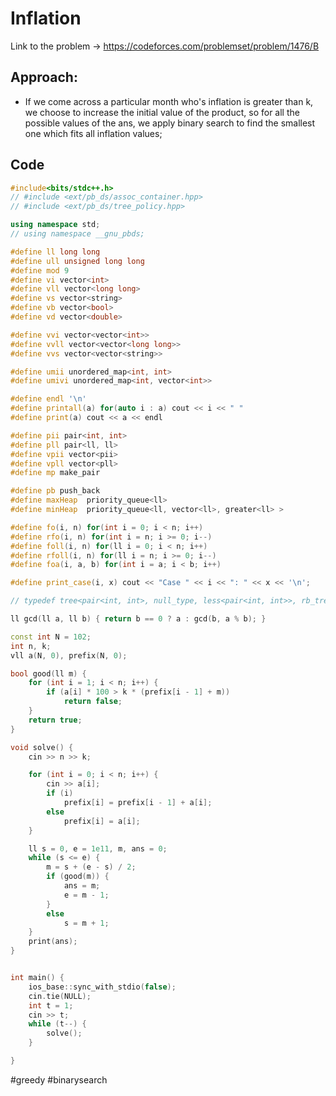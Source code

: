# Inflation

Link to the problem -> https://codeforces.com/problemset/problem/1476/B

## Approach:
- If we come across a particular month who's inflation is greater than k,  we choose to increase the initial value of the product, so for all the possible values of the ans, we apply binary search to find the smallest one which fits all inflation values;

## Code
```cpp
#include<bits/stdc++.h>
// #include <ext/pb_ds/assoc_container.hpp>
// #include <ext/pb_ds/tree_policy.hpp>

using namespace std;
// using namespace __gnu_pbds;

#define ll long long
#define ull unsigned long long
#define mod 9
#define vi vector<int>
#define vll vector<long long>
#define vs vector<string>
#define vb vector<bool>
#define vd vector<double>

#define vvi vector<vector<int>>
#define vvll vector<vector<long long>>
#define vvs vector<vector<string>>

#define umii unordered_map<int, int>
#define umivi unordered_map<int, vector<int>>

#define endl '\n'
#define printall(a) for(auto i : a) cout << i << " "
#define print(a) cout << a << endl

#define pii pair<int, int>
#define pll pair<ll, ll>
#define vpii vector<pii>
#define vpll vector<pll>
#define mp make_pair

#define pb push_back
#define maxHeap  priority_queue<ll>
#define minHeap  priority_queue<ll, vector<ll>, greater<ll> >

#define fo(i, n) for(int i = 0; i < n; i++)
#define rfo(i, n) for(int i = n; i >= 0; i--)
#define foll(i, n) for(ll i = 0; i < n; i++)
#define rfoll(i, n) for(ll i = n; i >= 0; i--)
#define foa(i, a, b) for(int i = a; i < b; i++)

#define print_case(i, x) cout << "Case " << i << ": " << x << '\n';

// typedef tree<pair<int, int>, null_type, less<pair<int, int>>, rb_tree_tag, tree_order_statistics_node_update> pbds;

ll gcd(ll a, ll b) { return b == 0 ? a : gcd(b, a % b); }

const int N = 102;
int n, k;
vll a(N, 0), prefix(N, 0);

bool good(ll m) {
	for (int i = 1; i < n; i++) {
		if (a[i] * 100 > k * (prefix[i - 1] + m))
			return false;
	}
	return true;
}

void solve() {
	cin >> n >> k;

	for (int i = 0; i < n; i++) {
		cin >> a[i];
		if (i)
			prefix[i] = prefix[i - 1] + a[i];
		else
			prefix[i] = a[i];
	}

	ll s = 0, e = 1e11, m, ans = 0;
	while (s <= e) {
		m = s + (e - s) / 2;
		if (good(m)) {
			ans = m;
			e = m - 1;
		}
		else
			s = m + 1;
	}
	print(ans);
}


int main() {
	ios_base::sync_with_stdio(false);
	cin.tie(NULL);
	int t = 1;
	cin >> t;
	while (t--) {
		solve();
	}

}
```
#greedy #binarysearch 